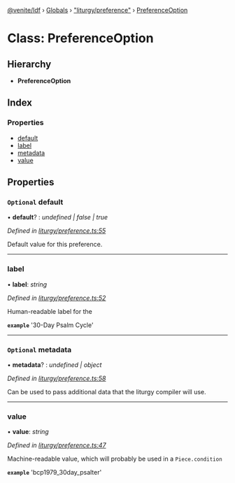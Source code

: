 [@venite/ldf](../README.md) › [Globals](../globals.md) › ["liturgy/preference"](../modules/_liturgy_preference_.md) › [PreferenceOption](_liturgy_preference_.preferenceoption.md)

# Class: PreferenceOption

## Hierarchy

* **PreferenceOption**

## Index

### Properties

* [default](_liturgy_preference_.preferenceoption.md#optional-default)
* [label](_liturgy_preference_.preferenceoption.md#label)
* [metadata](_liturgy_preference_.preferenceoption.md#optional-metadata)
* [value](_liturgy_preference_.preferenceoption.md#value)

## Properties

### `Optional` default

• **default**? : *undefined | false | true*

*Defined in [liturgy/preference.ts:55](https://github.com/gbj/venite/blob/1c2a4f7a/ldf/src/liturgy/preference.ts#L55)*

Default value for this preference.

___

###  label

• **label**: *string*

*Defined in [liturgy/preference.ts:52](https://github.com/gbj/venite/blob/1c2a4f7a/ldf/src/liturgy/preference.ts#L52)*

Human-readable label for the

**`example`** 
'30-Day Psalm Cycle'

___

### `Optional` metadata

• **metadata**? : *undefined | object*

*Defined in [liturgy/preference.ts:58](https://github.com/gbj/venite/blob/1c2a4f7a/ldf/src/liturgy/preference.ts#L58)*

Can be used to pass additional data that the liturgy compiler will use.

___

###  value

• **value**: *string*

*Defined in [liturgy/preference.ts:47](https://github.com/gbj/venite/blob/1c2a4f7a/ldf/src/liturgy/preference.ts#L47)*

Machine-readable value, which will probably be used in a `Piece.condition`

**`example`** 
'bcp1979_30day_psalter'
